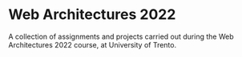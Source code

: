 # Web Architectures 2022

A collection of assignments and projects carried out during the Web Architectures 2022 course, at University of Trento. 
